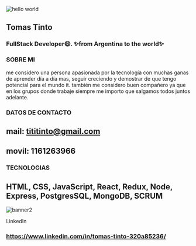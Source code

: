 ![hello world](https://user-images.githubusercontent.com/94464195/195352402-38c970e7-575f-480d-a62f-8eb8fa0422d7.png)

## Tomas Tinto

### FullStack Developer😄. ✨from Argentina to the world✨


### SOBRE MI
me considero una persona apasionada por la tecnología con muchas ganas de aprender día a día mas, seguir creciendo y demostrar de que tengo potencial para el mundo it. también me considero buen compañero ya que en los grupos donde trabaje siempre me importo que salgamos todos juntos adelante.

### DATOS DE CONTACTO
## mail: tititinto@gmail.com
## movil: 1161263966

### TECNOLOGIAS
## HTML, CSS, JavaScript, React, Redux, Node, Express, PostgresSQL, MongoDB, SCRUM
![banner2](https://user-images.githubusercontent.com/94464195/195352058-041a4a8a-96d3-4c9e-985e-233c0bf59751.jpeg)

LinkedIn
### https://www.linkedin.com/in/tomas-tinto-320a85236/


<!--
**TomasTinto1234/TomasTinto1234** is a ✨ _special_ ✨ repository because its `README.md` (this file) appears on your GitHub profile.

Here are some ideas to get you started:

- 🔭 I’m currently working on ...
- 🌱 I’m currently learning ...
- 👯 I’m looking to collaborate on ...
- 🤔 I’m looking for help with ...
- 💬 Ask me about ...
- 📫 How to reach me: ...
- 😄 Pronouns: ...
- ⚡ Fun fact: ...
-->
